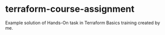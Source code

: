 # terraform-course-assignment

Example solution of Hands-On task in Terraform Basics training created by me.
